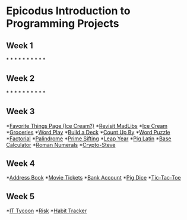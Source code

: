 # Epicodus Introduction to Programming Projects

## Week 1
*[]()
*[]()
*[]()
*[]()
*[]()
*[]()
*[]()
*[]()
*[]()
*[]()

## Week 2
*[]()
*[]()
*[]()
*[]()
*[]()
*[]()
*[]()
*[]()
*[]()
*[]()

## Week 3
*[Favorite Things Page (Ice Cream?)]()
*[Revisit MadLibs]()
*[Ice Cream]()
*[Groceries]()
*[Word Play]()
*[Build a Deck]()
*[Count Up By]()
*[Word Puzzle]()
*[Factorial]()
*[Palindrome]()
*[Prime Sifting]()
*[Leap Year]()
*[Pig Latin]()
*[Base Calculator]()
*[Roman Numerals]()
*[Crypto-Steve]()

## Week 4
*[Address Book](https://github.com/karenfreemsnsmith/wk4-homework)
*[Movie Tickets](https://github.com/karenfreemsnsmith/movies)
*[Bank Account](https://github.com/karenfreemsnsmith/bank)
*[Pig Dice](https://github.com/karenfreemsnsmith/pig-dice)
*[Tic-Tac-Toe](https://github.com/karenfreemsnsmith/tic-tac-toe)

## Week 5
*[IT Tycoon](https://github.com/karenfreemsnsmith/it-tycoon)
*[Risk](https://github.com/karenfreemsnsmith/risk)
*[Habit Tracker](https://github.com/karenfreemsnsmith/habit-tracker)
